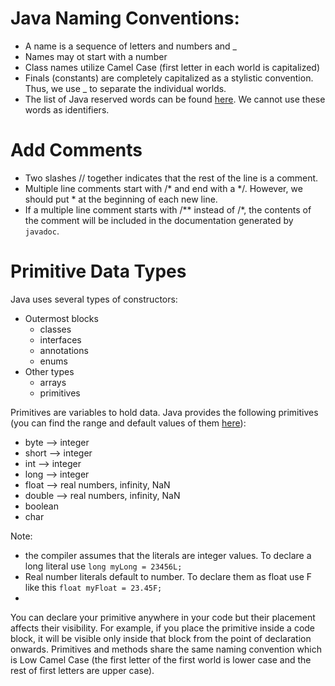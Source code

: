 # Java Naming Conventions:
- A name is a sequence of letters and numbers and _
- Names may ot start with a number
- Class names utilize Camel Case (first letter in each world is capitalized)
- Finals (constants) are completely capitalized as a stylistic convention. Thus, we use _ to separate the individual worlds.
- The list of Java reserved words can be found [here](https://www.w3schools.com/java/java_ref_keywords.asp). We cannot use these words as identifiers.

# Add Comments
- Two slashes // together indicates that the rest of the line is a comment.
- Multiple line comments start with /* and end with a */. However, we should put * at the beginning of each new line.
- If a multiple line comment starts with /** instead of /*, the contents of the comment will be included in the documentation generated by `javadoc`.

# Primitive Data Types
Java uses several types of constructors:
- Outermost blocks
  - classes
  - interfaces
  - annotations
  - enums
- Other types
  - arrays
  - primitives

Primitives are variables to hold data. Java provides the following primitives (you can find the range and default values of them [here](https://docs.oracle.com/javase/tutorial/java/nutsandbolts/datatypes.html)):
- byte --> integer
- short --> integer
- int --> integer
- long --> integer
- float --> real numbers, infinity, NaN
- double --> real numbers, infinity, NaN
- boolean
- char

Note:
- the compiler assumes that the literals are integer values. To declare a long literal use `long myLong = 23456L;`
- Real number literals default to number. To declare them as float use F like this `float myFloat = 23.45F;`
- 

You can declare your primitive anywhere in your code but their placement affects their visibility. For example, if you place the primitive inside a code block, it will be visible only inside that block from the point of declaration onwards.
Primitives and methods share the same naming convention which is Low Camel Case (the first letter of the first world is lower case and the rest of first letters are upper case).

